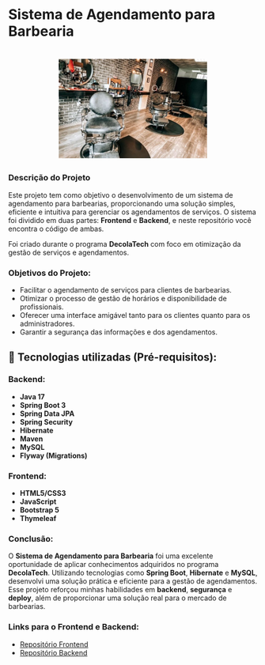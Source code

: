 # Sistema de Agendamento para Barbearia
<h1 align="center">
    <img alt="Gobarber" src="img\home.jpeg" width="300px"/>
</h1>

### Descrição do Projeto
Este projeto tem como objetivo o desenvolvimento de um sistema de agendamento para barbearias, proporcionando uma solução simples, eficiente e intuitiva para gerenciar os agendamentos de serviços. O sistema foi dividido em duas partes: **Frontend** e **Backend**, e neste repositório você encontra o código de ambas.

Foi criado durante o programa **DecolaTech** com foco em otimização da gestão de serviços e agendamentos.

### Objetivos do Projeto:
- Facilitar o agendamento de serviços para clientes de barbearias.
- Otimizar o processo de gestão de horários e disponibilidade de profissionais.
- Oferecer uma interface amigável tanto para os clientes quanto para os administradores.
- Garantir a segurança das informações e dos agendamentos.

## 🚀 Tecnologias utilizadas (Pré-requisitos):
### Backend:
- **Java 17**
- **Spring Boot 3**
- **Spring Data JPA**
- **Spring Security**
- **Hibernate**
- **Maven**
- **MySQL**
- **Flyway (Migrations)**

### Frontend:
- **HTML5/CSS3**
- **JavaScript**
- **Bootstrap 5**
- **Thymeleaf**

### Conclusão:
O **Sistema de Agendamento para Barbearia** foi uma excelente oportunidade de aplicar conhecimentos adquiridos no programa **DecolaTech**. Utilizando tecnologias como **Spring Boot**, **Hibernate** e **MySQL**, desenvolvi uma solução prática e eficiente para a gestão de agendamentos. Esse projeto reforçou minhas habilidades em **backend**, **segurança** e **deploy**, além de proporcionar uma solução real para o mercado de barbearias.

### Links para o Frontend e Backend:
- [Repositório Frontend](https://github.com/viniciosmucheirone/DIO-APP-Agendamento-Barbearia/tree/main/Barber-Shop-UI-FrontEnd)
- [Repositório Backend](https://github.com/viniciosmucheirone/DIO-APP-Agendamento-Barbearia/tree/main/Barber-Shop-API-BackEnd)
